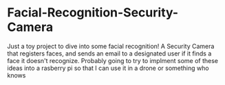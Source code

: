 # Facial-Recognition-Security-Camera
Just a toy project to dive into some facial recognition! A Security Camera that registers faces, and sends an email to a designated user if it finds a face it doesn't recognize. Probably going to try to implment some of these ideas into a rasberry pi so that I can use it in a drone or something who knows 
